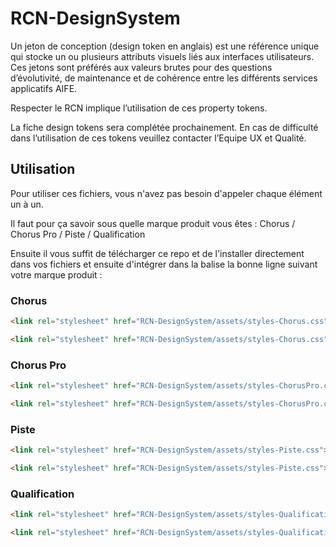 # RCN-DesignSystem
 
Un jeton de conception (design token en anglais) est une référence unique qui stocke un ou plusieurs attributs visuels liés aux interfaces utilisateurs. Ces jetons sont préférés aux valeurs brutes pour des questions d’évolutivité, de maintenance et de cohérence entre les différents services applicatifs AIFE.

Respecter le RCN implique l’utilisation de ces property tokens.

La fiche design tokens sera complétée prochainement. En cas de difficulté dans l’utilisation de ces tokens veuillez contacter l’Equipe UX et Qualité.

## Utilisation 

Pour utiliser ces fichiers, vous n'avez pas besoin d'appeler chaque élément un à un. 

Il faut pour ça savoir sous quelle marque produit vous êtes : Chorus / Chorus Pro / Piste / Qualification

Ensuite il vous suffit de télécharger ce repo et de l'installer directement dans vos fichiers et ensuite d'intégrer dans la balise <head> la bonne ligne suivant votre marque produit : 

### Chorus

```html
<link rel="stylesheet" href="RCN-DesignSystem/assets/styles-Chorus.css"><!--CSS-->

<link rel="stylesheet" href="RCN-DesignSystem/assets/styles-Chorus.css"><!--SCSS-->
```

### Chorus Pro

```html
<link rel="stylesheet" href="RCN-DesignSystem/assets/styles-ChorusPro.css"><!--CSS-->

<link rel="stylesheet" href="RCN-DesignSystem/assets/styles-ChorusPro.css">
```

### Piste

```html
<link rel="stylesheet" href="RCN-DesignSystem/assets/styles-Piste.css"><!--CSS-->

<link rel="stylesheet" href="RCN-DesignSystem/assets/styles-Piste.css">
```

### Qualification

```html
<link rel="stylesheet" href="RCN-DesignSystem/assets/styles-Qualification.css"><!--CSS-->

<link rel="stylesheet" href="RCN-DesignSystem/assets/styles-Qualification.css">
```